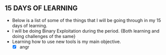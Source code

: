## 15 DAYS OF LEARNING
- Below is a list of some of the things that I will be going through in my 15 days of learning.
- I will be doing Binary Exploitation during the period. {Both learning and doing challenges of the same}
- Learning how to use new tools is my main objective.
     * [x] angr
